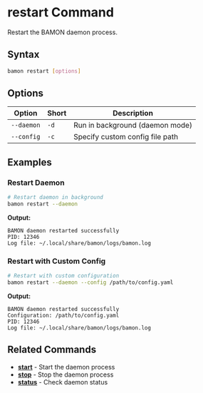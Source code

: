 # restart Command

Restart the BAMON daemon process.

## Syntax

```bash
bamon restart [options]
```

## Options

| Option | Short | Description |
|--------|-------|-------------|
| `--daemon` | `-d` | Run in background (daemon mode) |
| `--config` | `-c` | Specify custom config file path |

## Examples

### Restart Daemon

```bash
# Restart daemon in background
bamon restart --daemon
```

**Output:**
```
BAMON daemon restarted successfully
PID: 12346
Log file: ~/.local/share/bamon/logs/bamon.log
```

### Restart with Custom Config

```bash
# Restart with custom configuration
bamon restart --daemon --config /path/to/config.yaml
```

**Output:**
```
BAMON daemon restarted successfully
Configuration: /path/to/config.yaml
PID: 12346
Log file: ~/.local/share/bamon/logs/bamon.log
```

## Related Commands

- **[start](start.md)** - Start the daemon process
- **[stop](stop.md)** - Stop the daemon process
- **[status](status.md)** - Check daemon status
